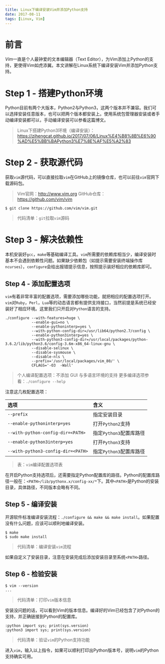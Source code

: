 ```yaml
---
title: Linux下编译安装Vim并添加Python支持
date: 2017-08-11
tags: [Linux, Vim]
---
```


# 前言

*Vim*一直是个人最钟爱的文本编辑器（Text Editor），为Vim添加上Python的支持，更使得Vim如虎添翼。本文讲解在Linux系统下编译安装Vim并添加Python支持。

# Step 1 - 搭建Python环境

Python目前有两个大版本，Python2与Python3，这两个版本并不兼容。我们可以选择安装任意版本，也可以把两个版本都安装上。使用系统包管理器安装或者手动编译安装都可以，手动编译安装可以参看这篇博文。

> Linux下搭建Python3环境（编译安装）：
> https://zihengcat.github.io/2017/07/06/Linux%E4%B8%8B%E6%90%AD%E5%BB%BAPython3%E7%8E%AF%E5%A2%83

# Step 2 - 获取源代码

获取`vim`源代码，可以直接拉取`vim`在GitHub上的镜像仓库，也可以前往`vim`官网下载源码包。

> Vim官网：http://www.vim.org
> GitHub仓库：https://github.com/vim/vim

```
$ git clone https://github.com/vim/vim.git
```
> 代码清单：`git`拉取`vim`源码

# Step 3 - 解决依赖性

本机安装好`gcc`，`make`等基础编译工具。`vim`所需要的依赖库相当少，编译安装时基本不会遇到依赖性问题。如果缺少依赖包（如提示需要安装终端操作库`ncurses`），`configure`会给出报错提示信息，按照提示装好相应的依赖库即可。

## Step 4 - 添加配置选项

`vim`有着非常丰富的配置选项，需要添加哪些功能，就把相应的配置选项打开。`vim`对`Ruby`，`Perl`，`Lua`等的动态语言都有提供支持接口，当然前提是系统已经安装好了相应环境。这里我们只开启对`Python`语言的支持。

```
./configure --with-features=huge \
            --enable-gui=no \
            --enable-pythoninterp=yes \
            --with-python-config-dir=/usr/lib64/python2.7/config \
            --enable-python3interp=yes \
            --with-python3-config-dir=/usr/local/packages/python-3.6.2/lib/python3.6/config-3.6m-x86_64-linux-gnu \
            --disable-selinux \
            --disable-sysmouse \
            --disable-nls \
            --prefix='/usr/local/packages/vim_80/' \
            CFLAGS='-O3  -Wall'
```
> 个人编译配置选项：不添加 GUI 与多语言环境的支持
> 更多编译选项参看：`./configure --help`

注意这几枚配置选项：

| 选项 | 含义 |
|:-----|:---- |
| `--prefix`                         | 指定安装目录         |
| `--enable-pythoninterp=yes`        | 打开`Python2`支持      |
| `--with-python-config-dir=<PATH>`  | 指定`Python3`配置库路径|
| `--enable-python3interp=yes`       | 打开`Python3`支持      |
| `--with-python3-config-dir=<PATH>` | 指定`Python3`配置库路径|

> 表：`vim`编译配置选项表

在开启Python支持选项后，还需要指定Python配置库的路径。Python的配置库路径一般在：`<PATH>/lib/pythonx.x/config-xx/*`下。其中`<PATH>`是Python的安装目录，具体路径，不同版本会略有不同。

## Step 5 - 编译安装

开源软件标准编译安装流程：`./configure && make && make install`。如果配置没有什么问题，应该可以顺利地编译安装。

```
$ make
$ sudo make install
```
> 代码清单：编译安装`vim`流程

如果自定义了安装目录，注意在安装完成后添加安装目录至系统`<PATH>`路径。

## Step 6 - 检验安装

```
$ vim --version
...
```
> 代码清单：打印`vim`版本信息

安装没问题的话，可以看到Vim的版本信息。编译好的Vim已经包含了对Python的支持，并正确链接到Python的配置库。

```
:python import sys; print(sys.version)
:python3 import sys; print(sys.version)
```
> 代码清单：验证`vim`的Python支持功能

进入`vim`，输入以上指令，如果可以顺利打印出Python版本号，说明`vim`的Python支持确实可用。

